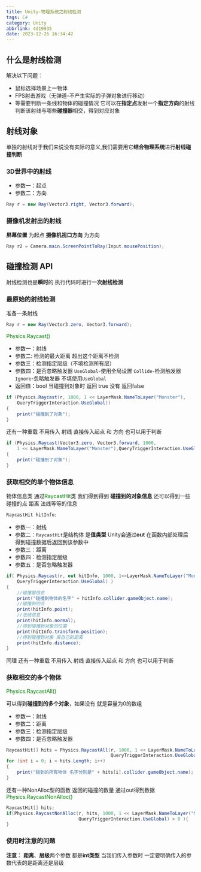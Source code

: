 ```yaml
---
title: Unity-物理系统之射线检测
tags: C#
category: Unity
abbrlink: 4d19935
date: 2023-12-26 16:34:42
---
```

## 什么是射线检测
解决以下问题：
- 鼠标选择场景上一物体
- FPS射击游戏（无弹道-不产生实际的子弹对象进行移动）
- 等需要判断一条线和物体的碰撞情况
它可以在**指定点**发射一个**指定方向**的射线
判断该射线与哪些**碰撞器**相交，得到对应对象

## 射线对象
单独的射线对于我们来说没有实际的意义,我们需要用它**结合物理系统**进行**射线碰撞判断**
### 3D世界中的射线

- 参数一：起点
- 参数二：方向
```C#
Ray r = new Ray(Vector3.right, Vector3.forward);
```
### 摄像机发射出的射线
**屏幕位置** 为起点
**摄像机视口方向** 为方向
```C#
Ray r2 = Camera.main.ScreenPointToRay(Input.mousePosition);
```
## 碰撞检测 API
射线检测也是**瞬时**的
执行代码时进行**一次射线检测**
### 最原始的射线检测
准备一条射线
```C#
Ray r = new Ray(Vector3.zero, Vector3.forward);
```
<font color='green'>Physics.Raycast()</font>

- 参数一：射线
- 参数二: 检测的最大距离 超出这个距离不检测
- 参数三：检测指定层级（不填检测所有层）
- 参数四：是否忽略触发器 ```UseGlobal```-使用全局设置 ```Collide```-检测触发器 
                       ```Ignore```-忽略触发器  不填使用```UseGlobal```
- 返回值：bool 当碰撞到对象时 返回 true 没有 返回false
```C#
if (Physics.Raycast(r, 1000, 1 << LayerMask.NameToLayer("Monster"), 
    QueryTriggerInteraction.UseGlobal))
{
    print("碰撞到了对象");
}
```
还有一种重载 不用传入 射线 直接传入起点 和 方向 也可以用于判断
```C#
if (Physics.Raycast(Vector3.zero, Vector3.forward, 1000, 
    1 << LayerMask.NameToLayer("Monster"),QueryTriggerInteraction.UseGlobal))
{
    print("碰撞到了对象");
}
```

### 获取相交的单个物体信息
物体信息类
通过<font color='green'>RaycastHit</font>类 我们得到得到 **碰撞到的对象信息**
还可以得到一些 碰撞的点 距离 法线等等的信息
```C#
RaycastHit hitInfo;
```
- 参数一：射线
- 参数二：```RaycastHit```是结构体 是**值类型** Unity会通过**out** 
         在函数内部处理后 得到碰撞数据后返回到该参数中
- 参数三：距离
- 参数四：检测指定层级
- 参数五：是否忽略触发器 
```C#
if( Physics.Raycast(r, out hitInfo, 1000, 1<<LayerMask.NameToLayer("Monster"), 
    QueryTriggerInteraction.UseGlobal) )
{
    //碰撞器信息
    print("碰撞到物体的名字" + hitInfo.collider.gameObject.name);
    //碰撞到的点
    print(hitInfo.point);
    //法线信息
    print(hitInfo.normal);
    //得到碰撞到对象的位置
    print(hitInfo.transform.position);
    //得到碰撞到对象 离自己的距离
    print(hitInfo.distance);
}
```
同理 还有一种重载 不用传入 射线 直接传入起点 和 方向 也可以用于判断

### 获取相交的多个物体
<font color='green'>Physics.RaycastAll()</font>

可以得到**碰撞到的多个对象**，如果没有 就是容量为0的数组
- 参数一：射线
- 参数二：距离
- 参数三：检测指定层级
- 参数四：是否忽略触发器
```C#
RaycastHit[] hits = Physics.RaycastAll(r, 1000, 1 << LayerMask.NameToLayer("Monster"),
                                       QueryTriggerInteraction.UseGlobal);
for (int i = 0; i < hits.Length; i++)
{
    print("碰到的所有物体 名字分别是" + hits[i].collider.gameObject.name);
}
```
还有一种NonAlloc型的函数 返回的碰撞的数量 通过out得到数据
<font color='green'>Physics.RaycastNonAlloc()</font>

```C#
RaycastHit[] hits;
if(Physics.RaycastNonAlloc(r, hits, 1000, 1 << LayerMask.NameToLayer("Monster"), 
                           QueryTriggerInteraction.UseGlobal) > 0 ){
}
```

### 使用时注意的问题
**注意**：
**距离**、**层级**两个参数 都是**int类型**
当我们传入参数时 一定要明确传入的参数代表的是距离还是层级
